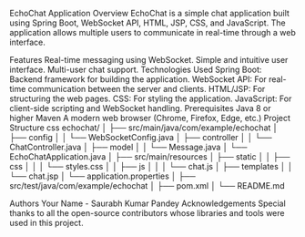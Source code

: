 EchoChat Application
Overview
EchoChat is a simple chat application built using Spring Boot, WebSocket API, HTML, JSP, CSS, and JavaScript. The application allows multiple users to communicate in real-time through a web interface.

Features
Real-time messaging using WebSocket.
Simple and intuitive user interface.
Multi-user chat support.
Technologies Used
Spring Boot: Backend framework for building the application.
WebSocket API: For real-time communication between the server and clients.
HTML/JSP: For structuring the web pages.
CSS: For styling the application.
JavaScript: For client-side scripting and WebSocket handling.
Prerequisites
Java 8 or higher
Maven
A modern web browser (Chrome, Firefox, Edge, etc.)
Project Structure
css
echochat/
│
├── src/main/java/com/example/echochat
│   ├── config
│   │   └── WebSocketConfig.java
│   ├── controller
│   │   └── ChatController.java
│   ├── model
│   │   └── Message.java
│   └── EchoChatApplication.java
│
├── src/main/resources
│   ├── static
│   │   ├── css
│   │   │   └── styles.css
│   │   ├── js
│   │   │   └── chat.js
│   ├── templates
│   │   └── chat.jsp
│   └── application.properties
│
├── src/test/java/com/example/echochat
│
├── pom.xml
│
└── README.md

Authors
Your Name - Saurabh Kumar Pandey
Acknowledgements
Special thanks to all the open-source contributors whose libraries and tools were used in this project.
